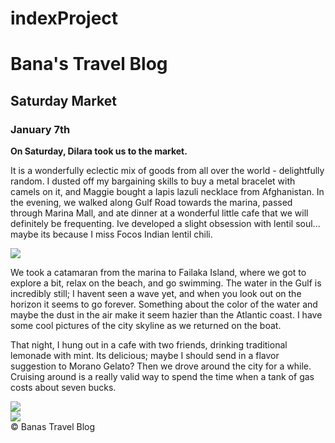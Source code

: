 # indexProject
<!DOCTYPE html>
<html>
<head>
  <title>Bana's Travel Blog</title>
  <link href="https://fonts.googleapis.com/css?family=Roboto:300,400" rel="stylesheet">
  <link href="https://fonts.googleapis.com/css?family=Merriweather:300,400" rel="stylesheet">
  <link rel="stylesheet" type="text/css" href="reset.css">
  <link rel="stylesheet" type="text/css" href="main.css">
</head>
<body>
  <div id="banner">
    <h1>Bana's Travel Blog</h1>
  </div>
  <div id="blog">
    <div class="post">
      <h2>Saturday Market</h2>
      <h3>January 7th</h3>
      <strong class="opening-line">On Saturday, Dilara took us to the market.</strong>
      <p>It is a wonderfully eclectic mix of goods from all over the world - delightfully random. I dusted off my bargaining skills to buy a metal bracelet with camels on it, and Maggie bought a lapis lazuli necklace from Afghanistan. In the evening, we walked along Gulf Road towards the marina, passed through Marina Mall, and ate dinner at a wonderful little cafe that we will definitely be frequenting. Ive developed a slight obsession with lentil soul... maybe its because I miss Focos Indian lentil chili.</p>
      <div class="image-container">
        <img src="market.jpg" />
      </div>
      <p>We took a catamaran from the marina to Failaka Island, where we got to explore a bit, relax on the beach, and go swimming. The water in the Gulf is incredibly still; I havent seen a wave yet, and when you look out on the horizon it seems to go forever. Something about the color of the water and maybe the dust in the air make it seem hazier than the Atlantic coast. I have some cool pictures of the city skyline as we returned on the boat.</p>
      <p>That night, I hung out in a cafe with two friends, drinking traditional lemonade with mint. Its delicious; maybe I should send in a flavor suggestion to Morano Gelato? Then we drove around the city for a while. Cruising around is a really valid way to spend the time when a tank of gas costs about seven bucks. </p>
    </div>
    <div class="images">
      <div class="image-container">
        <img src="camel.jpg" />
      </div><!--
      Adding comment to ensure no whitespace between inline-block div elements from HTML file.
      --><div class="image-container">
        <img src="map.png" />
      </div>
    </div>
  </div>
  <footer>
    <span>&copy; Banas Travel Blog</span>
  </footer>
</body>
</html>

<!-- Code Learnig -->

